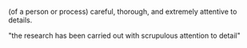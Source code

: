 (of a person or process) careful, thorough, and extremely attentive to details.

"the research has been carried out with scrupulous attention to detail"